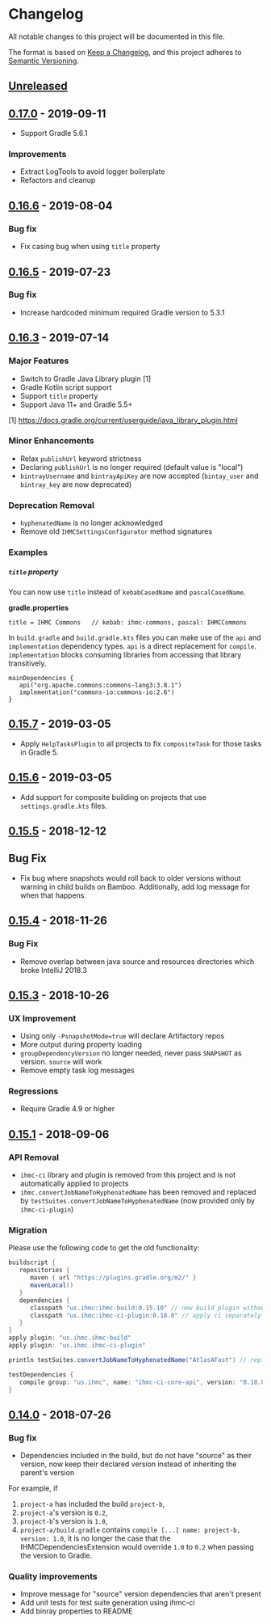 # Changelog
All notable changes to this project will be documented in this file.

The format is based on [Keep a Changelog](https://keepachangelog.com/en/1.0.0/),
and this project adheres to [Semantic Versioning](https://semver.org/spec/v2.0.0.html).

## [Unreleased]

## [0.17.0] - 2019-09-11

- Support Gradle 5.6.1

### Improvements

- Extract LogTools to avoid logger boilerplate
- Refactors and cleanup

## [0.16.6] - 2019-08-04

### Bug fix

- Fix casing bug when using `title` property

## [0.16.5] - 2019-07-23

### Bug fix

- Increase hardcoded minimum required Gradle version to 5.3.1

## [0.16.3] - 2019-07-14

### Major Features

- Switch to Gradle Java Library plugin [1]
- Gradle Kotlin script support
- Support `title` property
- Support Java 11+ and Gradle 5.5+

[1] https://docs.gradle.org/current/userguide/java_library_plugin.html

### Minor Enhancements

- Relax `publishUrl` keyword strictness
- Declaring `publishUrl` is no longer required (default value is "local")
- `bintrayUsername` and `bintrayApiKey` are now accepted (`bintay_user` and `bintray_key`
are now deprecated)

### Deprecation Removal

- `hyphenatedName` is no longer acknowledged
- Remove old `IHMCSettingsConfigurator` method signatures

### Examples

##### `title` property

You can now use `title` instead of `kebabCasedName` and `pascalCasedName`.

**gradle.properties**
```
title = IHMC Commons   // kebab: ihmc-commons, pascal: IHMCCommons
```

In `build.gradle` and `build.gradle.kts` files you can make use of the `api` and `implementation`
dependency types. `api` is a direct replacement for `compile`. `implementation` blocks consuming libraries
from accessing that library transitively.

```
mainDependencies {
   api("org.apache.commons:commons-lang3:3.8.1")
   implementation("commons-io:commons-io:2.6")
}
```

## [0.15.7] - 2019-03-05
- Apply `HelpTasksPlugin` to all projects to fix `compositeTask` for those tasks in Gradle 5.

## [0.15.6] - 2019-03-05
- Add support for composite building on projects that use `settings.gradle.kts` files.

## [0.15.5] - 2018-12-12
## Bug Fix

- Fix bug where snapshots would roll back to older versions without warning in child builds on Bamboo. Additionally, add log message for when that happens.

## [0.15.4] - 2018-11-26
### Bug Fix

- Remove overlap between java source and resources directories which broke IntelliJ 2018.3

## [0.15.3] - 2018-10-26
### UX Improvement

- Using only `-PsnapshotMode=true` will declare Artifactory repos
- More output during property loading
- `groupDependencyVersion` no longer needed, never pass `SNAPSHOT` as version. `source` will work
- Remove empty task log messages

### Regressions

- Require Gradle 4.9 or higher

## [0.15.1] - 2018-09-06
### API Removal

- `ihmc-ci` library and plugin is removed from this project and is not automatically applied to projects
- `ihmc.convertJobNameToHyphenatedName` has been removed and replaced by
`testSuites.convertJobNameToHyphenatedName` (now provided only by `ihmc-ci-plugin`)

### Migration

Please use the following code to get the old functionality:

```groovy
buildscript {
   repositories {
      maven { url "https://plugins.gradle.org/m2/" }
      mavenLocal()
   }
   dependencies {
      classpath "us.ihmc:ihmc-build:0.15.10" // new build plugin without ci
      classpath "us.ihmc:ihmc-ci-plugin:0.18.0" // apply ci separately now
   }
}
apply plugin: "us.ihmc.ihmc-build"
apply plugin: "us.ihmc.ihmc-ci-plugin"

println testSuites.convertJobNameToHyphenatedName("AtlasAFast") // replaces removed method

testDependencies {
   compile group: "us.ihmc", name: "ihmc-ci-core-api", version: "0.18.0" // these were auto included before
}
```

## [0.14.0] - 2018-07-26
### Bug fix

- Dependencies included in the build, but do not have "source" as their version, now keep their declared version instead of inheriting the parent's version

For example, if 
1. `project-a` has included the build `project-b`,
1. `project-a`'s version is `0.2`,
1. `project-b`'s version is `1.0`,
1. `project-a/build.gradle` contains `compile [...] name: project-b, version: 1.0`,
it is no longer the case that the IHMCDependenciesExtension would override `1.0` to `0.2` when passing the version to Gradle.

### Quality improvements

- Improve message for "source" version dependencies that aren't present
- Add unit tests for test suite generation using ihmc-ci
- Add binray properties to README

[Unreleased]: https://github.com/ihmcrobotics/ihmc-build/compare/0.17.0...HEAD
[0.17.0]: https://github.com/ihmcrobotics/ihmc-build/compare/0.16.6...0.17.0
[0.16.6]: https://github.com/ihmcrobotics/ihmc-build/compare/0.16.5...0.16.6
[0.16.5]: https://github.com/ihmcrobotics/ihmc-build/compare/0.16.3...0.16.5
[0.16.3]: https://github.com/ihmcrobotics/ihmc-build/compare/0.15.7...0.16.3
[0.15.7]: https://github.com/ihmcrobotics/ihmc-build/compare/0.15.6...0.15.7
[0.15.6]: https://github.com/ihmcrobotics/ihmc-build/compare/0.15.5...0.15.6
[0.15.5]: https://github.com/ihmcrobotics/ihmc-build/compare/0.15.4...0.15.5
[0.15.4]: https://github.com/ihmcrobotics/ihmc-build/compare/0.15.3...0.15.4
[0.15.3]: https://github.com/ihmcrobotics/ihmc-build/compare/0.15.1...0.15.3
[0.15.1]: https://github.com/ihmcrobotics/ihmc-build/compare/0.14.0...0.15.1
[0.14.0]: https://github.com/ihmcrobotics/ihmc-build/releases/tag/0.14.0